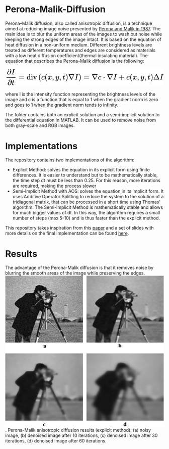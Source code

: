 # Perona-Malik-Diffusion
Perona–Malik diffusion, also called anisotropic diffusion, is a technique aimed at reducing image noise presented by [Perona and Malik in 1987](https://authors.library.caltech.edu/6498/1/PERieeetpami90.pdf).
The main idea is to blur the uniform areas of the images to wash out noise while keeping the strong edges of the image intact. 
It is based on the equation of heat diffusion in a non-uniform medium. Different brightness levels are treated as different temperatures and edges are considered as materials with a low heat diffusion coefficient(thermal insulating material). The equation that describes the Perona-Malik diffusion is the following:


![Anisotropic Diffusion Formula](_img1.jpg)




where I is the intensity function representing the brightness levels of the image and c is a function that is equal to 1 when the gradient norm is zero and goes to 1 when the gradient norm tends to infinity.

The folder contains both an explicit solution and a semi-implicit solution to the differential equation in MATLAB. It can be used to remove noise from both gray-scale and RGB images. 

# Implementations
The repository contains two implementations of the algorithm:
- Explicit Method: solves the equation in its explicit form using finite differences. It is easier to understand but to be mathematically stable, the time step dt must be less than 0.25. For this reason, more iterations are required, making the process slower
- Semi-Implicit Method with AOS: solves the equation in its implicit form. It uses Additive Operator Splitting to reduce the system to the solution of a tridiagonal matrix, that can be processed in a short time using Thomas' algorithm. The Semi-Implicit Method is mathematically stable and allows for much bigger values of dt. In this way, the algorithm requires a small number of steps (max 5-10) and is thus faster than the explicit method.

This repository takes inspiration from this [paper](https://www.researchgate.net/publication/221128740_Parallel_Implementations_of_AOS_Schemes_A_Fast_Way_of_Nonlinear_Diffusion_Filtering) and a set of slides with more details on the final implementation can be found [here](https://www.dm.unibo.it/~morigi/homepage_file/courses_file/file_dl/nonlineari_s.pdf). 

# Results
The advantage of the Perona-Malik diffusion is that it removes noise by blurring the smooth areas of the image while preserving the edges.
![Anisotropic Diffusion Examples](Perona-Malik-anisotropic-diffusion-results-a-noisy-image-b-denoised-image-after.png).
Perona-Malik anisotropic diffusion results (explicit method): (a) noisy image, (b) denoised image after 10 iterations, (c) denoised image after 30 iterations, (d) denoised image after 60 iterations.
